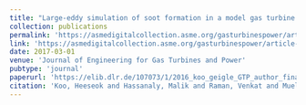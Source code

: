 ```yaml
---
title: "Large-eddy simulation of soot formation in a model gas turbine combustor"
collection: publications
permalink: 'https://asmedigitalcollection.asme.org/gasturbinespower/article-abstract/139/3/031503/373946/Large-Eddy-Simulation-of-Soot-Formation-in-a-Model'
link: 'https://asmedigitalcollection.asme.org/gasturbinespower/article-abstract/139/3/031503/373946/Large-Eddy-Simulation-of-Soot-Formation-in-a-Model'
date: 2017-03-01
venue: 'Journal of Engineering for Gas Turbines and Power'
pubtype: 'journal'
paperurl: 'https://elib.dlr.de/107073/1/2016_koo_geigle_GTP_author_final.pdf'
citation: 'Koo, Heeseok and Hassanaly, Malik and Raman, Venkat and Mueller, Michael E. and Geigle, Klaus-Peter (2017). &quot; Large-eddy simulation of soot formation in a model gas turbine combustor.&quot; <i>Journal of Engineering for Gas Turbines and Power</i>. 139(3)'
---
```

